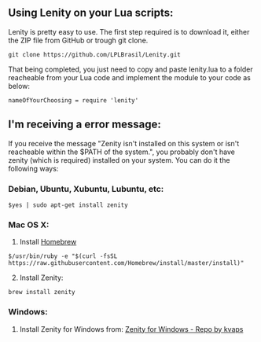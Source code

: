 ## Using Lenity on your Lua scripts:   
Lenity is pretty easy to use. The first step required is to download it, either the ZIP file from GitHub or trough git clone.   
```
git clone https://github.com/LPLBrasil/Lenity.git   
```   
That being completed, you just need to copy and paste lenity.lua to a folder reacheable from your Lua code and implement the module to your code as below:   
```   
nameOfYourChoosing = require 'lenity'   
```   


## I'm receiving a error message:   
If you receive the message "Zenity isn't installed on this system or isn't reacheable within the $PATH of the system.", you probably don't have zenity (which is required) installed on your system. You can do it the following ways:   

### Debian, Ubuntu, Xubuntu, Lubuntu, etc:   
```   
$yes | sudo apt-get install zenity   
```   
### Mac OS X:   
1. Install [Homebrew](https://brew.sh/)   
```   
$/usr/bin/ruby -e "$(curl -fsSL https://raw.githubusercontent.com/Homebrew/install/master/install)"   
````  
2. Install Zenity:   
```   
brew install zenity   
```   
### Windows:
1. Install Zenity for Windows from: [Zenity for Windows - Repo by kvaps](https://github.com/kvaps/zenity-windows)   
